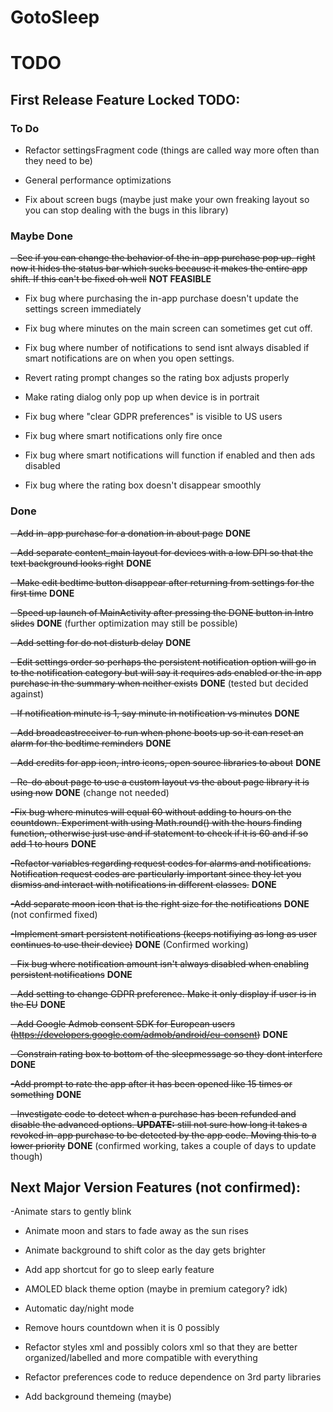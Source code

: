 # GotoSleep

# TODO
## First Release Feature Locked TODO:

### To Do
- Refactor settingsFragment code (things are called way more often than they need to be)

- General performance optimizations

- Fix about screen bugs (maybe just make your own freaking layout so you can stop dealing with the bugs in this library)

### Maybe Done
~~- See if you can change the behavior of the in-app purchase pop up. right now it hides the status bar which sucks because it makes the entire app shift. If this can't be fixed oh well~~ **NOT FEASIBLE**

- Fix bug where purchasing the in-app purchase doesn't update the settings screen immediately

- Fix bug where minutes on the main screen can sometimes get cut off. 

- Fix bug where number of notifications to send isnt always disabled if smart notifications are on when you open settings.

- Revert rating prompt changes so the rating box adjusts properly

- Make rating dialog only pop up when device is in portrait

- Fix bug where "clear GDPR preferences" is visible to US users

- Fix bug where smart notifications only fire once

- Fix bug where smart notifications will function if enabled and then ads disabled

- Fix bug where the rating box doesn't disappear smoothly

### Done
~~- Add in-app purchase for a donation in about page~~ **DONE**

~~- Add separate content_main layout for devices with a low DPI so that the text background looks right~~ **DONE**

~~- Make edit bedtime button disappear after returning from settings for the first time~~ **DONE**

~~- Speed up launch of MainActivity after pressing the DONE button in Intro slides~~ **DONE** (further optimization may still be possible)

~~- Add setting for do not disturb delay~~ **DONE**

~~- Edit settings order so perhaps the persistent notification option will go in to the notification category but will say it requires ads enabled or the in app purchase in the summary when neither exists~~ **DONE** (tested but decided against)

~~- If notification minute is 1, say minute in notification vs minutes~~ **DONE**

~~- Add broadcastreceiver to run when phone boots up so it can reset an alarm for the bedtime reminders~~ **DONE**

~~- Add credits for app icon, intro icons, open source libraries to about~~ **DONE**

~~- Re-do about page to use a custom layout vs the about page library it is using now~~ **DONE** (change not needed)

~~-Fix bug where minutes will equal 60 without adding to hours on the countdown. Experiment with using Math.round() with the hours finding function, otherwise just use and if statement to check if it is 60 and if so add 1 to hours~~ **DONE** 

~~-Refactor variables regarding request codes for alarms and notifications. Notification request codes are particularly important since they let you dismiss and interact with notifications in different classes.~~ **DONE**

~~-Add separate moon icon that is the right size for the notifications~~ **DONE** (not confirmed fixed)

~~-Implement smart persistent notifications (keeps notifiying as long as user continues to use their device)~~ **DONE** (Confirmed working)

~~- Fix bug where notification amount isn't always disabled when enabling persistent notifications~~ **DONE**

~~- Add setting to change GDPR preference. Make it only display if user is in the EU~~ **DONE**

~~- Add Google Admob consent SDK for European users (https://developers.google.com/admob/android/eu-consent)~~ **DONE**

~~- Constrain rating box to bottom of the sleepmessage so they dont interfere~~ **DONE**

~~-Add prompt to rate the app after it has been opened like 15 times or something~~ **DONE** 

~~- Investigate code to detect when a purchase has been refunded and disable the advanced options. **UPDATE:** still not sure how long it takes a revoked in-app purchase to be detected by the app code. Moving this to a lower priority~~ **DONE** (confirmed working, takes a couple of days to update though)



## Next Major Version Features (not confirmed):
-Animate stars to gently blink

- Animate moon and stars to fade away as the sun rises

- Animate background to shift color as the day gets brighter

- Add app shortcut for go to sleep early feature

- AMOLED black theme option (maybe in premium category? idk)

- Automatic day/night mode

- Remove hours countdown when it is 0 possibly

- Refactor styles xml and possibly colors xml so that they are better organized/labelled and more compatible with everything

- Refactor preferences code to reduce dependence on 3rd party libraries

- Add background themeing (maybe)

